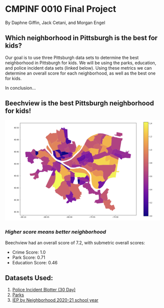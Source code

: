 # CMPINF 0010 Final Project
By Daphne Giffin, Jack Cetani, and Morgan Engel

## Which neighborhood in Pittsburgh is the best for kids?

Our goal is to use three Pittsburgh data sets to determine the best neighborhood in Pittsburgh for kids. We will be using the parks, education, and police incident data sets (linked below). Using these metrics we can determine an overall score for each neighborhood, as well as the best one for kids.

In conclusion...
## Beechview is the best Pittsburgh neighborhood for kids!

![alt text](final_neighborhoods.png)
### *Higher score means better neighborhood*
Beechview had an overall score of 7.2, with submetric overall scores:
* Crime Score: 1.0
* Park Score: 0.71
* Education Score: 0.46

## Datasets Used:
1. [Police Incident Blotter (30 Day)](https://data.wprdc.org/dataset/police-incident-blotter)
2. [Parks](https://data.wprdc.org/dataset/parks)
3. [IEP by Neighborhood 2020-21 school year](https://data.wprdc.org/dataset/pittsburgh-public-schools-individualized-education-plan-iep/resource/62403582-e6c3-40b6-9bb6-d5d38e3f058d)


